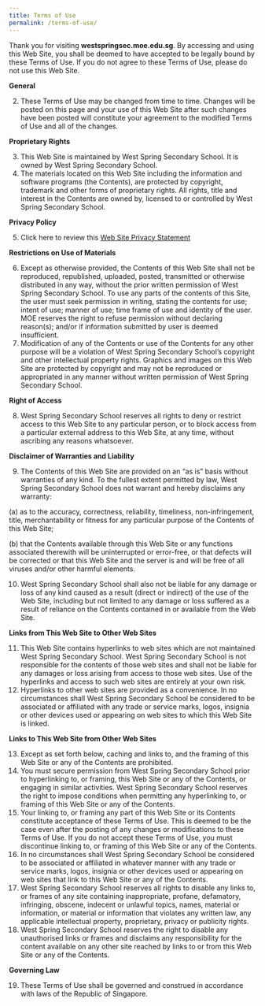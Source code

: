 ```yaml
---
title: Terms of Use
permalink: /terms-of-use/
---
```

Thank you for visiting **westspringsec.moe.edu.sg**. By accessing and using this Web Site, you shall be deemed to have accepted to be legally bound by these Terms of Use. If you do not agree to these Terms of Use, please do not use this Web Site.

**General**

2.  These Terms of Use may be changed from time to time. Changes will be posted on this page and your use of this Web Site after such changes have been posted will constitute your agreement to the modified Terms of Use and all of the changes.

**Proprietary Rights**

3.  This Web Site is maintained by West Spring Secondary School. It is owned by West Spring Secondary School.
4.  The materials located on this Web Site including the information and software programs (the Contents), are protected by copyright, trademark and other forms of proprietary rights. All rights, title and interest in the Contents are owned by, licensed to or controlled by West Spring Secondary School.

**Privacy Policy**

5.  Click here to review this [Web Site Privacy Statement](/Privacy-Statement)

**Restrictions on Use of Materials**

6.  Except as otherwise provided, the Contents of this Web Site shall not be reproduced, republished, uploaded, posted, transmitted or otherwise distributed in any way, without the prior written permission of West Spring Secondary School. To use any parts of the contents of this Site, the user must seek permission in writing, stating the contents for use; intent of use; manner of use; time frame of use and identity of the user. MOE reserves the right to refuse permission without declaring reason(s); and/or if information submitted by user is deemed insufficient.
7.  Modification of any of the Contents or use of the Contents for any other purpose will be a violation of West Spring Secondary School’s copyright and other intellectual property rights. Graphics and images on this Web Site are protected by copyright and may not be reproduced or appropriated in any manner without written permission of West Spring Secondary School.

**Right of Access**

8.  West Spring Secondary School reserves all rights to deny or restrict access to this Web Site to any particular person, or to block access from a particular external address to this Web Site, at any time, without ascribing any reasons whatsoever.

**Disclaimer of Warranties and Liability**

9.  The Contents of this Web Site are provided on an “as is” basis without warranties of any kind. To the fullest extent permitted by law, West Spring Secondary School does not warrant and hereby disclaims any warranty:

(a) as to the accuracy, correctness, reliability, timeliness, non-infringement, title, merchantability or fitness for any particular purpose of the Contents of this Web Site;

(b) that the Contents available through this Web Site or any functions associated therewith will be uninterrupted or error-free, or that defects will be corrected or that this Web Site and the server is and will be free of all viruses and/or other harmful elements.

10.  West Spring Secondary School shall also not be liable for any damage or loss of any kind caused as a result (direct or indirect) of the use of the Web Site, including but not limited to any damage or loss suffered as a result of reliance on the Contents contained in or available from the Web Site.

**Links from This Web Site to Other Web Sites**

11.  This Web Site contains hyperlinks to web sites which are not maintained West Spring Secondary School. West Spring Secondary School is not responsible for the contents of those web sites and shall not be liable for any damages or loss arising from access to those web sites. Use of the hyperlinks and access to such web sites are entirely at your own risk.
12.  Hyperlinks to other web sites are provided as a convenience. In no circumstances shall West Spring Secondary School be considered to be associated or affiliated with any trade or service marks, logos, insignia or other devices used or appearing on web sites to which this Web Site is linked.

**Links to This Web Site from Other Web Sites**

13.  Except as set forth below, caching and links to, and the framing of this Web Site or any of the Contents are prohibited.
14.  You must secure permission from West Spring Secondary School prior to hyperlinking to, or framing, this Web Site or any of the Contents, or engaging in similar activities. West Spring Secondary School reserves the right to impose conditions when permitting any hyperlinking to, or framing of this Web Site or any of the Contents.
15.  Your linking to, or framing any part of this Web Site or its Contents constitute acceptance of these Terms of Use. This is deemed to be the case even after the posting of any changes or modifications to these Terms of Use. If you do not accept these Terms of Use, you must discontinue linking to, or framing of this Web Site or any of the Contents.
16.  In no circumstances shall West Spring Secondary School be considered to be associated or affiliated in whatever manner with any trade or service marks, logos, insignia or other devices used or appearing on web sites that link to this Web Site or any of the Contents.
17.  West Spring Secondary School reserves all rights to disable any links to, or frames of any site containing inappropriate, profane, defamatory, infringing, obscene, indecent or unlawful topics, names, material or information, or material or information that violates any written law, any applicable intellectual property, proprietary, privacy or publicity rights.
18.  West Spring Secondary School reserves the right to disable any unauthorised links or frames and disclaims any responsibility for the content available on any other site reached by links to or from this Web Site or any of the Contents.

**Governing Law**

19.  These Terms of Use shall be governed and construed in accordance with laws of the Republic of Singapore.